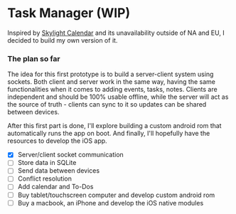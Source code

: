 # Task Manager (WIP)

Inspired by [Skylight Calendar](https://www.skylightframe.com/calendar/) and its unavailability outside of NA and EU, I decided to build my own version of it.

### The plan so far

The idea for this first prototype is to build a server-client system using sockets. Both client and server work in the same way, having the same functionalities when it comes to adding events, tasks, notes. Clients are independent and should be 100% usable offline, while the server will act as the source of truth - clients can sync to it so updates can be shared between devices.

After this first part is done, I'll explore building a custom android rom that automatically runs the app on boot. And finally, I'll hopefully have the resources to develop the iOS app.

- [X] Server/client socket communication
- [ ] Store data in SQLite
- [ ] Send data between devices
- [ ] Conflict resolution
- [ ] Add calendar and To-Dos
- [ ] Buy tablet/touchscreen computer and develop custom android rom
- [ ] Buy a macbook, an iPhone and develop the iOS native modules
